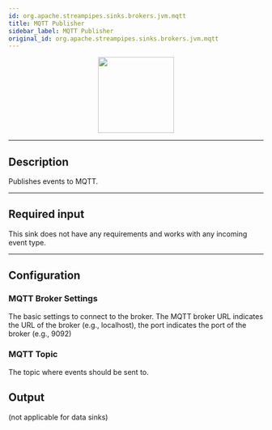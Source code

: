 ```yaml
---
id: org.apache.streampipes.sinks.brokers.jvm.mqtt
title: MQTT Publisher
sidebar_label: MQTT Publisher
original_id: org.apache.streampipes.sinks.brokers.jvm.mqtt
---
```


<!--
  ~ Licensed to the Apache Software Foundation (ASF) under one or more
  ~ contributor license agreements.  See the NOTICE file distributed with
  ~ this work for additional information regarding copyright ownership.
  ~ The ASF licenses this file to You under the Apache License, Version 2.0
  ~ (the "License"); you may not use this file except in compliance with
  ~ the License.  You may obtain a copy of the License at
  ~
  ~    http://www.apache.org/licenses/LICENSE-2.0
  ~
  ~ Unless required by applicable law or agreed to in writing, software
  ~ distributed under the License is distributed on an "AS IS" BASIS,
  ~ WITHOUT WARRANTIES OR CONDITIONS OF ANY KIND, either express or implied.
  ~ See the License for the specific language governing permissions and
  ~ limitations under the License.
  ~
  -->



<p align="center"> 
    <img src="/docs/img/pipeline-elements/org.apache.streampipes.sinks.brokers.jvm.mqtt/icon.png" width="150px;" class="pe-image-documentation"/>
</p>

***

## Description

Publishes events to MQTT.

***

## Required input

This sink does not have any requirements and works with any incoming event type.

***

## Configuration

### MQTT Broker Settings

The basic settings to connect to the broker. 
The MQTT broker URL indicates the URL of the broker (e.g., localhost), the port indicates the port of the broker
(e.g., 9092)


### MQTT Topic

The topic where events should be sent to.


## Output

(not applicable for data sinks)
